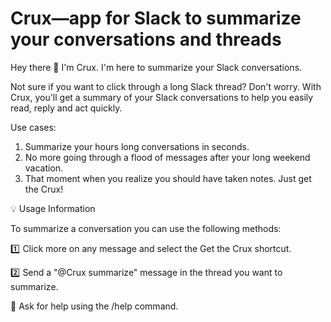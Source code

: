 # Crux—app for Slack to summarize your conversations and threads

Hey there :wave: I'm Crux. I'm here to summarize your Slack conversations.

Not sure if you want to click through a long Slack thread? Don't worry. With Crux, you'll get a summary of your Slack conversations to help you easily read, reply and act quickly.

Use cases:

1. Summarize your hours long conversations in seconds.
2. No more going through a flood of messages after your long weekend vacation.
3. That moment when you realize you should have taken notes. Just get the Crux!


:bulb: Usage Information

To summarize a conversation you can use the following methods:

:one:  Click more on any message and select the Get the Crux shortcut.

:two:  Send a "@Crux summarize" message in the thread you want to summarize.

:information_desk_person:  Ask for help using the /help command.

